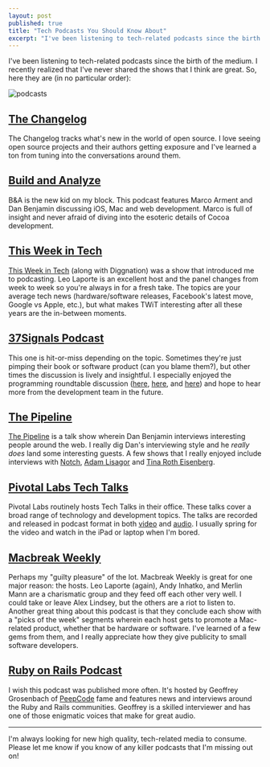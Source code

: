 ```yaml
---
layout: post
published: true
title: "Tech Podcasts You Should Know About"
excerpt: "I've been listening to tech-related podcasts since the birth of the medium. I recently realized that I've never shared the shows that I think are great. So, here they are (in no particular order)."
---
```


I've been listening to tech-related podcasts since the birth of the medium. I recently realized that I've never shared the shows that I think are great. So, here they are (in no particular order):

![podcasts][podcasts]

## [The Changelog][changelog]

The Changelog tracks what's new in the world of open source. I love seeing open source projects and their authors getting exposure and I've learned a ton from tuning into the conversations around them.

## [Build and Analyze][build]

B&A is the new kid on my block. This podcast features Marco Arment and Dan Benjamin discussing iOS, Mac and web development. Marco is full of insight and never afraid of diving into the esoteric details of Cocoa development.

## [This Week in Tech][twit]

[This Week in Tech][twit] (along with Diggnation) was a show that introduced me to podcasting. Leo Laporte is an excellent host and the panel changes from week to week so you're always in for a fresh take. The topics are your average tech news (hardware/software releases, Facebook's latest move, Google vs Apple, etc.), but what makes TWiT interesting after all these years are the in-between moments.

## [37Signals Podcast][37signals]

This one is hit-or-miss depending on the topic. Sometimes they're just pimping their book or software product (can you blame them?), but other times the discussion is lively and insightful. I especially enjoyed the programming roundtable discussion ([here][roundtable1], [here][roundtable2], and [here][roundtable3]) and hope to hear more from the development team in the future.

## [The Pipeline][pipeline]

[The Pipeline][pipeline] is a talk show wherein Dan Benjamin interviews interesting people around the web. I really dig Dan's interviewing style and he _really does_ land some interesting guests. A few shows that I really enjoyed include interviews with [Notch][notch], [Adam Lisagor][lisagor] and [Tina Roth Eisenberg][swissmiss].

## [Pivotal Labs Tech Talks][pivotal]

Pivotal Labs routinely hosts Tech Talks in their office. These talks cover a broad range of technology and development topics. The talks are recorded and released in podcast format in both [video][pivotalvideo] and [audio][pivotalaudio]. I usually spring for the video and watch in the iPad or laptop when I'm bored.

## [Macbreak Weekly][mbw]

Perhaps my "guilty pleasure" of the lot. Macbreak Weekly is great for one major reason: the hosts. Leo Laporte (again), Andy Inhatko, and Merlin Mann are a charismatic group and they feed off each other very well. I could take or leave Alex Lindsey, but the others are a riot to listen to. Another great thing about this podcast is that they conclude each show with a "picks of the week" segments wherein each host gets to promote a Mac-related product, whether that be hardware or software. I've learned of a few gems from them, and I really appreciate how they give publicity to small software developers.

## [Ruby on Rails Podcast][ror]

I wish this podcast was published more often. It's hosted by Geoffrey Grosenbach of [PeepCode][peepcode] fame and features news and interviews around the Ruby and Rails communities. Geoffrey is a skilled interviewer and has one of those enigmatic voices that make for great audio.

---

I'm always looking for new high quality, tech-related media to consume. Please let me know if you know of any killer podcasts that I'm missing out on!

[podcasts]:http://jerodsanto.net/drop/podcasts-20110130-150220.png
[changelog]:http://thechangelog.com/
[build]:http://5by5.tv/buildanalyze
[twit]:http://twit.tv/twit
[mbw]:http://twit.tv/mbw
[37signals]:http://37signals.com/podcast
[roundtable1]:http://37signals.com/podcast#episode20
[roundtable2]:http://37signals.com/podcast#episode21
[roundtable3]:http://37signals.com/podcast#episode22
[pipeline]:http://5by5.tv/pipeline/
[notch]:http://5by5.tv/pipeline/30
[lisagor]:http://5by5.tv/pipeline/22
[swissmiss]:http://5by5.tv/pipeline/24
[ror]:http://podcast.rubyonrails.org/
[peepcode]:http://peepcode.com
[pivotal]:http://pivotallabs.com/talks
[pivotalvideo]:http://phobos.apple.com/WebObjects/MZStore.woa/wa/viewPodcast?id=292868490
[pivotalaudio]:http://phobos.apple.com/WebObjects/MZStore.woa/wa/viewPodcast?id=292868492
